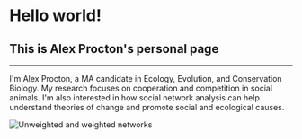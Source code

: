 # Hello world!

## This is Alex Procton's personal page
---
I'm Alex Procton, a MA candidate in Ecology, Evolution, and Conservation Biology. My research focuses on cooperation and competition in social animals. I'm also interested in how social network analysis can help understand theories of change and promote social and ecological causes.

![Unweighted and weighted networks](aprocton.github.io/unweighted%20weighted.png "This is an image I uploaded")
